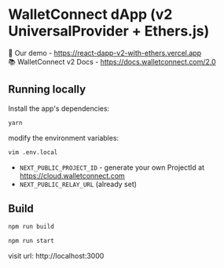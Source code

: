 # WalletConnect dApp (v2 UniversalProvider + Ethers.js)

🔗 Our demo - https://react-dapp-v2-with-ethers.vercel.app <br />
📚 WalletConnect v2 Docs - https://docs.walletconnect.com/2.0

## Running locally

Install the app's dependencies:

```bash
yarn
```

modify the environment variables:

```bash
vim .env.local
```

- `NEXT_PUBLIC_PROJECT_ID` - generate your own ProjectId at https://cloud.walletconnect.com
- `NEXT_PUBLIC_RELAY_URL` (already set)

## Build

```bash
npm run build

npm run start
```

visit url: http://localhost:3000

